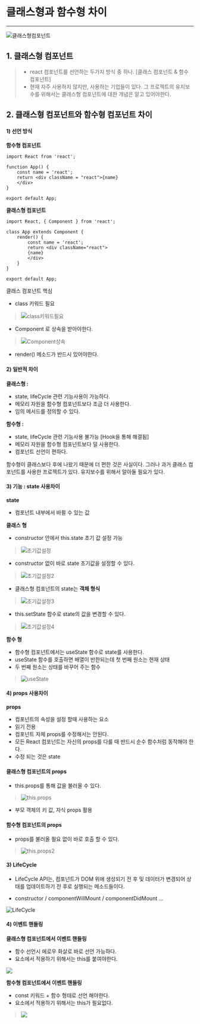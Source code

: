 # 클래스형과 함수형 차이

---

![클래스형컴포넌트](https://media.vlpt.us/images/sdc337dc/post/249993f6-b71d-46e2-aa54-ebbcfd5fbe41/image.png)

## 1. 클래스형 컴포넌트

> - react 컴포넌트를 선언하는 두가지 방식 중 하나. [클래스 컴포넌트 & 함수 컴포넌트]
> - 현재 자주 사용하지 않지만, 사용하는 기업들이 있다. 그 프로젝트의 유지보수를 위해서는 클래스형 컴포넌트에 대한 개념은 알고 있어야한다.

## 2. 클래스형 컴포넌트와 함수형 컴포넌트 차이

#### 1) 선언 방식

**함수형 컴포넌트**

```
import React from 'react';

function App() {
    const name = 'react';
    return <div className = "react">{name}
    </div>
}

export default App;
```

**클래스형 컴포넌트**

```
import React, { Component } from 'react';

class App extends Component {
    render() {
        const name = 'react';
        return <div className="react">
        {name}
        </div>
    }
}

export default App;
```

클래스 컴포넌트 핵심

- class 키워드 필요

> ![class키워드필요](https://media.vlpt.us/images/sdc337dc/post/ff440a4d-3e7d-4eb3-8095-3a7b88456be0/image.png)

- Component 로 상속을 받아야한다.

> ![Component상속](https://media.vlpt.us/images/sdc337dc/post/f8e93cd2-6148-4c22-a8ee-7bfb1adc3a09/image.png)

- render() 메소드가 반드시 있어야한다.

#### 2) 일반적 차이

**클래스형 :**

- state, lifeCycle 관련 기능사용이 가능하다.
- 메모리 자원을 함수형 컴포넌트보다 조금 더 사용한다.
- 임의 메서드를 정의할 수 있다.

**함수형 :**

- state, lifeCycle 관련 기능사용 불가능 [Hook을 통해 해결됨]
- 메모리 자원을 함수형 컴포넌트보다 덜 사용한다.
- 컴포넌트 선언이 편하다.

함수형이 클래스보다 후에 나왔기 때문에 더 편한 것은 사실이다. 그러나 과거 클래스 컴포넌트를 사용한 프로젝트가 있다. 유지보수를 위해서 알아둘 필요가 있다.

#### 3) 기능 : state 사용차이

**state**

- 컴포넌트 내부에서 바뀔 수 있는 값

**클래스 형**

- constructor 안에서 this.state 초기 값 설정 가능

> ![초기값설정](https://media.vlpt.us/images/sdc337dc/post/3add5950-c02b-4fbc-a27e-806f2c1dfb63/image.png)

- constructor 없이 바로 state 초기값을 설정할 수 있다.

> ![초기값설정2](https://media.vlpt.us/images/sdc337dc/post/1f1ebd5e-aace-45f7-bd65-74f1abc57473/image.png)

- 클래스형 컴포넌트의 state는 **객체 형식**

> ![초기값설정3](https://media.vlpt.us/images/sdc337dc/post/07b7cc0b-0c2d-4df9-9ae7-4c38eae15c8a/image.png)

- this.setState 함수로 state의 값을 변경할 수 있다.

> ![초기값설정4](https://media.vlpt.us/images/sdc337dc/post/0efb1cdf-3e99-44b7-be63-9172cc243889/image.png)

**함수 형**

- 함수형 컴포넌트에서는 useState 함수로 state를 사용한다.
- useState 함수를 호출하면 배열이 반한되는데 첫 번째 원소는 현재 상태
- 두 번째 원소는 상태를 바꾸어 주는 함수

> ![useState](https://media.vlpt.us/images/sdc337dc/post/29321ecc-a578-460b-9423-6910d7ff069a/image.png)

#### 4) props 사용차이

**props**

- 컴포넌트의 속성을 설정 할때 사용하는 요소
- 읽기 전용
- 컴포넌트 자체 props를 수정해서는 안된다.
- 모든 React 컴포넌트는 자신의 props를 다룰 때 반드시 순수 함수처럼 동작해야 한다.
- 수정 되는 것은 state

#### 클래스형 컴포넌트의 props

- this.props를 통해 값을 불러올 수 있다.

> ![this.props](https://media.vlpt.us/images/sdc337dc/post/dd0fc0d4-438a-4d2e-9943-d34fde6fd01d/image.png)

- 부모 객체의 키 값, 자식 props 활용

#### 함수형 컴포넌트의 props

- props를 불러올 필요 없이 바로 호출 할 수 있다.

> ![this.props2](https://media.vlpt.us/images/sdc337dc/post/f9e6559e-ba34-4dd5-bcb7-c0d219e8486d/image.png)

#### 3) LifeCycle

- LifeCycle API는, 컴포넌트가 DOM 위에 생성되기 전 후 및 데이터가 변경되어 상태를 업데이트하기 전 후로 실행되는 메소드들이다.

- constructor / componentWillMount / componentDidMount ...

![LifeCycle](https://media.vlpt.us/images/sdc337dc/post/dcc5b5b5-5f78-4a1b-8afa-5891fbc5b789/image.png)

#### 4) 이벤트 핸들링

**클래스형 컴포넌트에서 이벤트 핸들링**

- 함수 선언시 에로우 화살로 바로 선언 가능하다.
- 요소에서 적용하기 위해서는 this를 붙여야한다.

![](https://media.vlpt.us/images/sdc337dc/post/2baf3230-55fa-4b2a-aa02-dd2932613515/image.png)

**함수형 컴포넌트에서 이벤트 핸들링**

- const 키워드 + 함수 형태로 선언 해야한다.
- 요소에서 적용하기 위해서는 this가 필요없다.

> ![](https://media.vlpt.us/images/sdc337dc/post/9bc0771d-6192-469f-a788-18ef7a09a297/image.png)
